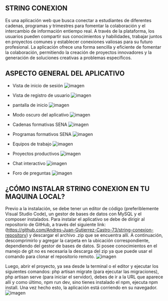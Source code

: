## STRING CONEXION
Es una aplicación web que busca conectar a estudiantes de diferentes cadenas, programas y trimestres para fomentar la colaboración y el intercambio de información entiempo real. A través de la plataforma, los usuarios pueden compartir sus conocimientos y habilidades, trabajar juntos en proyectos comunes y establecer conexiones valiosas para su futuro profesional. La aplicación ofrece una forma sencilla y eficiente de fomentar la colaboración, permitiendo la creación de proyectos innovadores y la generación de soluciones creativas a problemas específicos.

## ASPECTO GENERAL DEL APLICATIVO
* Vista de inicio de sesión
![imagen](https://github.com/Andres-Juan-Gutierrez-Castro-73/string-conexion-repository/assets/129460418/b652523f-b264-4d1a-8020-43123b56bc1a)

* Vista de registro de usuario
![imagen](https://github.com/Andres-Juan-Gutierrez-Castro-73/string-conexion-repository/assets/129460418/46c8c254-ba7a-416f-b7d4-250dae8d7723)

* pantalla de inicio
![imagen](https://github.com/Andres-Juan-Gutierrez-Castro-73/string-conexion-repository/assets/129460418/38d5c975-0577-4c43-9c13-435b2226dfe1)

* Modo oscuro del aplicativo
![imagen](https://github.com/Andres-Juan-Gutierrez-Castro-73/string-conexion-repository/assets/129460418/6ac2440e-a1b8-47b6-83eb-e1552cd2f2f2)

* Cadenas formativas SENA
![imagen](https://github.com/Andres-Juan-Gutierrez-Castro-73/string-conexion-repository/assets/129460418/a4befa5a-df28-4d9a-86ae-9c69e6acedd4)

* Programas formativos SENA
![imagen](https://github.com/Andres-Juan-Gutierrez-Castro-73/string-conexion-repository/assets/129460418/e8b65b6d-76ce-4943-bd33-53e5a1048403)

* Equipos de trabajo
![imagen](https://github.com/Andres-Juan-Gutierrez-Castro-73/string-conexion-repository/assets/129460418/b235ce3d-89a2-46b0-89b4-5dc5dbf23dfe)

* Proyectos productivos
![imagen](https://github.com/Andres-Juan-Gutierrez-Castro-73/string-conexion-repository/assets/129460418/43cf7119-b858-4a44-a1aa-19b299717e88)

* Chat interactivo
![imagen](https://github.com/Andres-Juan-Gutierrez-Castro-73/string-conexion-repository/assets/129460418/82e9bc4a-c855-4ef4-8ebe-64cddf17f403)

* Foro de preguntas
![imagen](https://github.com/Andres-Juan-Gutierrez-Castro-73/string-conexion-repository/assets/129460418/e9ca15f9-d62b-4a4c-b043-67b0486193e9)

## ¿CÓMO INSTALAR STRING CONEXION EN TU MAQUINA LOCAL?
Previo a la instalación, se debe tener un editor de código (preferiblemente Visual Studio Code), un gestor de bases de datos con MySQL y el composer instalados. Para instalar el aplicativo se debe de dirigir al repositorio de GitHub, a través del siguiente link: (https://github.com/Andres-Juan-Gutierrez-Castro-73/string-conexion-repository) y descargar el archivo .zip que se encuentra allí. A continuación, descomprimirlo y agregar la carpeta en la ubicación correspondiente, dependiendo del gestor de bases de datos. Si posee conocimientos en el manejo de git no es necesaria la descarga del zip ya que puede usar el comando para clonar el repositorio remoto.
![imagen](https://github.com/Andres-Juan-Gutierrez-Castro-73/string-conexion-repository/assets/129460418/36401291-7409-4907-996e-e2ff59b961e0)

Luego, abrir el proyecto, ya sea desde la terminal o el editor y ejecutar los siguientes comandos: php artisan migrate (para ejecutar las migraciones), php artisan serve (para iniciar el servidor), debes de ir a la URL que aparece allí y como último, npm run dev, sino tienes instalado el npm, ejecuta npm install. Una vez hecho esto, la aplicación está corriendo en su navegador.
![imagen](https://github.com/Andres-Juan-Gutierrez-Castro-73/string-conexion-repository/assets/129460418/b75bc29f-0d51-46c4-a99b-1731a052af21)
